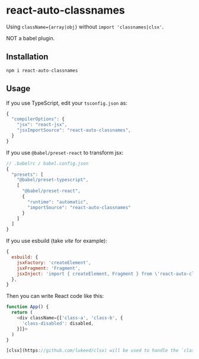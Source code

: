 # react-auto-classnames

Using `className={array|obj}` without `import 'classnames|clsx'`.

NOT a babel plugin.

## Installation

```
npm i react-auto-classnames
```

## Usage

If you use TypeScript, edit your `tsconfig.json` as:

```js
{
  "compilerOptions": {
    "jsx": "react-jsx",
    "jsxImportSource": "react-auto-classnames",
  }
}
```

If you use `@babel/preset-react` to transform jsx:

```js
// .babelrc / babel.config.json
{
  "presets": [
    "@babel/preset-typescript",
    [
      "@babel/preset-react",
      {
        "runtime": "automatic",
        "importSource": "react-auto-classnames"
      }
    ]
  ]
}

```

If you use esbuild (take *vite* for example):

```js
{
  esbuild: {
    jsxFactory: 'createElement',
    jsxFragment: 'Fragment',
    jsxInject: 'import { createElement, Fragment } from \'react-auto-classnames\'',
  },
}
```

Then you can write React code like this:

```js
function App() {
  return (
    <div className={['class-a', 'class-b', {
      'class-disabled': disabled,
    }]}>
  )
}

[clsx](https://github.com/lukeed/clsx) will be used to handle the `className` object.
```
